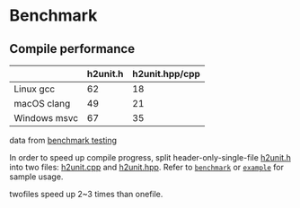 # Benchmark


## Compile performance

|               |   h2unit.h    | h2unit.hpp/cpp |
| ------------- | ------------- | -------------- |
| Linux gcc     |            62 |             18 |
| macOS clang   |            49 |             21 |
| Windows msvc  |            67 |             35 |

data from [benchmark testing](https://github.com/lingjf/h2unit/actions/workflows/benchmark.yml)

In order to speed up compile progress, split header-only-single-file [h2unit.h](../h2unit.h) into two files: [h2unit.cpp](../build/h2unit.cpp) and [h2unit.hpp](../build/h2unit.hpp). Refer to [`benchmark`](../benchmark/) or [`example`](../example/) for sample usage.

twofiles speed up 2~3 times than onefile.
